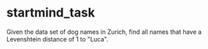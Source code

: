 # startmind_task

Given the data set of dog names in Zurich, find all names that have a Levenshtein distance of 1 to "Luca".
